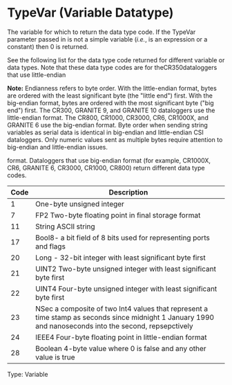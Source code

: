 # TypeVar (Variable Datatype)

The variable for which to return the data type code. If the TypeVar parameter passed in is not a simple variable (_i.e._, is an expression or a constant) then 0 is returned.

See the following list for the data type code returned for different variable or data types. Note that these data type codes are for theCR350dataloggers that use little-endian

**Note:** Endianness refers to byte order. With the little-endian format, bytes are ordered with the least significant byte (the "little end") first. With the big-endian format, bytes are ordered with the most significant byte ("big end") first. The CR300, GRANITE 9, and GRANITE 10 dataloggers use the little-endian format. The CR800, CR1000, CR3000, CR6, CR1000X, and GRANITE 6 use the big-endian format. Byte order when sending string variables as serial data is identical in big-endian and little-endian CSI dataloggers. Only numeric values sent as multiple bytes require attention to big-endian and little-endian issues.

format. Dataloggers that use big-endian format (for example, CR1000X, CR6, GRANITE 6, CR3000, CR1000, CR800) return different data type codes.

| Code | Description                                                                                                                                             |
| ---- | ------------------------------------------------------------------------------------------------------------------------------------------------------- |
| 1    | One-byte unsigned integer                                                                                                                               |
| 7    | FP2 Two-byte floating point in final storage format                                                                                                     |
| 11   | String ASCII string                                                                                                                                     |
| 17   | Bool8- a bit field of 8 bits used for representing ports and flags                                                                                      |
| 20   | Long - 32-bit integer with least significant byte first                                                                                                 |
| 21   | UINT2 Two-byte unsigned integer with least significant byte first                                                                                       |
| 22   | UINT4 Four-byte unsigned integer with least significant byte first                                                                                      |
| 23   | NSec a composite of two Int4 values that represent a time stamp as seconds since midnight 1 January 1990 and nanoseconds into the second, repsepctively |
| 24   | IEEE4 Four-byte floating point in little-endian format                                                                                                  |
| 28   | Boolean 4-byte value where 0 is false and any other value is true                                                                                       |

Type: Variable
